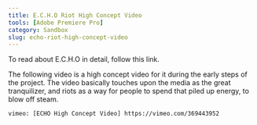 ```yaml
---
title: E.C.H.O Riot High Concept Video
tools: [Adobe Premiere Pro]
category: Sandbox
slug: echo-riot-high-concept-video
---
```


To read about E.C.H.O in detail, follow this link.

The following video is a high concept video for it during the early steps of the project. The video basically touches upon the media as the great tranquilizer, and riots as a way for people to spend that piled up energy, to blow off steam.

`vimeo: [ECHO High Concept Video] https://vimeo.com/369443952`
